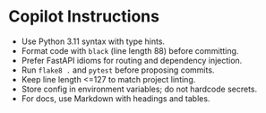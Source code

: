 # Copilot Instructions

- Use Python 3.11 syntax with type hints.
- Format code with `black` (line length 88) before committing.
- Prefer FastAPI idioms for routing and dependency injection.
- Run `flake8 .` and `pytest` before proposing commits.
- Keep line length <=127 to match project linting.
- Store config in environment variables; do not hardcode secrets.
- For docs, use Markdown with headings and tables.
